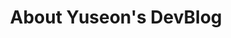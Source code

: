 ---  
title: "About Yuseon's DevBlog"
permalink: /about/
layout: single
header:
  overlay_image: /assets/Images/main-teaser.jpg
  overlay_filter: 0.5
---